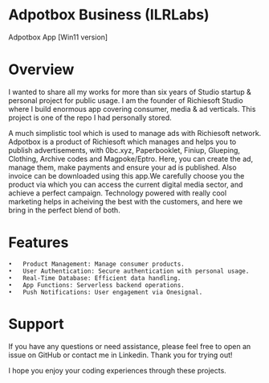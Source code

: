 # Adpotbox Business (ILRLabs)
Adpotbox App [Win11 version]

# Overview

I wanted to share all my works for more than six years of Studio startup & personal project for public usage. I am the founder of Richiesoft Studio where I build enormous app covering consumer, media & ad verticals. This project is one of the repo I had personally stored.

A much simplistic tool which is used to manage ads with Richiesoft network. Adpotbox is a product of Richiesoft which manages and helps you to publish advertisements, with 0bc.xyz, Paperbooklet, Finiup, Glueping, Clothing, Archive codes and Magpoke/Eptro. Here, you can create the ad, manage them, make payments and ensure your ad is published. Also invoice can be downloaded using this app.We carefully choose you the product via which you can access the current digital media sector, and achieve a perfect campaign. Technology powered with really cool marketing helps in acheiving the best with the customers, and here we bring in the perfect blend of both.

# Features

	•	Product Management: Manage consumer products.
	•	User Authentication: Secure authentication with personal usage.
	•	Real-Time Database: Efficient data handling.
	•	App Functions: Serverless backend operations.
	•	Push Notifications: User engagement via Onesignal.

# Support

If you have any questions or need assistance, please feel free to open an issue on GitHub or contact me in Linkedin. Thank you for trying out! 

I hope you enjoy your coding experiences through these projects.
